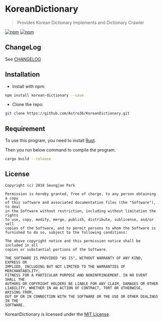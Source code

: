 # KoreanDictionary

> Provides Korean Dictionary Implements and Dictionary Crawler

[![npm](https://img.shields.io/npm/v/korean-dictionary.svg?style=for-the-badge)](https://www.npmjs.com/package/korean-dictionary) [![npm](https://img.shields.io/npm/dt/korean-dictionary.svg?style=for-the-badge)](https://www.npmjs.com/package/korean-dictionary)

## ChangeLog

See [CHANGELOG](./CHANGELOG.md)

## Installation

- Install with npm:

```bash
npm install korean-dictionary --save
```

- Clone the repo:

```bash
git clone https://github.com/Astro36/KoreanDictionary.git
```

## Requirement

To use this program, you need to install [Rust](https://www.rust-lang.org/).

Then you run below command to compile the program.

```bash
cargo build --release
```

## License

```text
Copyright (c) 2018 Seungjae Park

Permission is hereby granted, free of charge, to any person obtaining a copy
of this software and associated documentation files (the "Software"), to deal
in the Software without restriction, including without limitation the rights
to use, copy, modify, merge, publish, distribute, sublicense, and/or sell
copies of the Software, and to permit persons to whom the Software is
furnished to do so, subject to the following conditions:

The above copyright notice and this permission notice shall be included in all
copies or substantial portions of the Software.

THE SOFTWARE IS PROVIDED "AS IS", WITHOUT WARRANTY OF ANY KIND, EXPRESS OR
IMPLIED, INCLUDING BUT NOT LIMITED TO THE WARRANTIES OF MERCHANTABILITY,
FITNESS FOR A PARTICULAR PURPOSE AND NONINFRINGEMENT. IN NO EVENT SHALL THE
AUTHORS OR COPYRIGHT HOLDERS BE LIABLE FOR ANY CLAIM, DAMAGES OR OTHER
LIABILITY, WHETHER IN AN ACTION OF CONTRACT, TORT OR OTHERWISE, ARISING FROM,
OUT OF OR IN CONNECTION WITH THE SOFTWARE OR THE USE OR OTHER DEALINGS IN THE
SOFTWARE.
```

KoreanDictionary is licensed under the [MIT License](./LICENSE).
